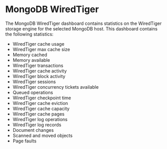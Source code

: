 # MongoDB WiredTiger

The MongoDB WiredTiger dashboard contains statistics on the WiredTiger storage engine for the selected MongoDB host. This dashboard contains the following statistics:

* WiredTiger cache usage
* WiredTiger max cache size
* Memory cached
* Memory available
* WiredTiger transactions
* WiredTiger cache activity
* WiredTiger block activity
* WiredTiger sessions
* WiredTiger concurrency tickets available
* Queued operations
* WiredTiger checkpoint time
* WiredTiger cache eviction
* WiredTiger cache capacity
* WiredTiger cache pages
* WiredTiger log operations
* WiredTiger log records
* Document changes
* Scanned and moved objects
* Page faults
